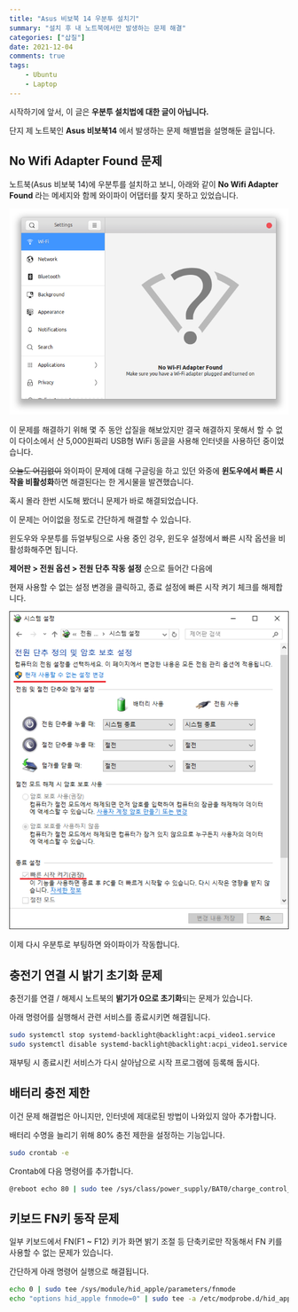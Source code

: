 ```yaml
---
title: "Asus 비보북 14 우분투 설치기"
summary: "설치 후 내 노트북에서만 발생하는 문제 해결"
categories: ["삽질"]
date: 2021-12-04
comments: true
tags:
    - Ubuntu
    - Laptop
---
```


시작하기에 앞서, 이 글은 **우분투 설치법에 대한 글이 아닙니다.**

단지 제 노트북인 **Asus 비보북14** 에서 발생하는 문제 해별법을 설명해둔 글입니다.

## No Wifi Adapter Found 문제

노트북(Asus 비보북 14)에 우분투를 설치하고 보니, 아래와 같이 **No Wifi Adapter Found** 라는 메세지와 함께 와이파이 어댑터를 찾지 못하고 있었습니다.

![No Wifi Adapter Found](./images/ubuntu-no-wifi.png)

이 문제를 해결하기 위해 몇 주 동안 삽질을 해보았지만 결국 해결하지 못해서 할 수 없이 다이소에서 산 5,000원짜리 USB형 WiFi 동글을 사용해 인터넷을 사용하던 중이었습니다.

~~오늘도 어김없이~~ 와이파이 문제에 대해 구글링을 하고 있던 와중에 **윈도우에서 빠른 시작을 비활성화**하면 해결된다는 한 게시물을 발견했습니다.

혹시 몰라 한번 시도해 봤더니 문제가 바로 해결되었습니다.

이 문제는 어이없을 정도로 간단하게 해결할 수 있습니다.

윈도우와 우분투를 듀얼부팅으로 사용 중인 겅우, 윈도우 설정에서 빠른 시작 옵션을 비활성화해주면 됩니다.

**제어판 > 전원 옵션 > 전원 단추 작동 설정** 순으로 들어간 다음에

현재 사용할 수 없는 설정 변경을 클릭하고, 종료 설정에 빠른 시작 켜기 체크를 해제합니다.

![윈도우 빠른시작 비활성화](./images/windows-setting.png)

이제 다시 우분투로 부팅하면 와이파이가 작동합니다.

## 충전기 연결 시 밝기 초기화 문제

충전기를 연결 / 해제시 노트북의 **밝기가 0으로 초기화**되는 문제가 있습니다.

아래 명령어를 실행해서 관련 서비스를 종료시키면 해결됩니다.

```sh
sudo systemctl stop systemd-backlight@backlight:acpi_video1.service
sudo systemctl disable systemd-backlight@backlight:acpi_video1.service
```

재부팅 시 종료시킨 서비스가 다시 살아남으로 시작 프로그램에 등록해 둡시다.

## 배터리 충전 제한

이건 문제 해결법은 아니지만, 인터넷에 제대로된 방법이 나와있지 않아 추가합니다.

배터리 수명을 늘리기 위해 80% 충전 제한을 설정하는 기능입니다.

```sh
sudo crontab -e
```

Crontab에 다음 명령어를 추가합니다.

```sh
@reboot echo 80 | sudo tee /sys/class/power_supply/BAT0/charge_control_end_threshold
```

## 키보드 FN키 동작 문제

일부 키보드에서 FN(F1 ~ F12) 키가 화면 밝기 조절 등 단축키로만 작동해서 FN 키를 사용할 수 없는 문제가 있습니다.

간단하게 아래 명령어 실행으로 해결됩니다.

```sh
echo 0 | sudo tee /sys/module/hid_apple/parameters/fnmode
echo "options hid_apple fnmode=0" | sudo tee -a /etc/modprobe.d/hid_apple.conf
```

